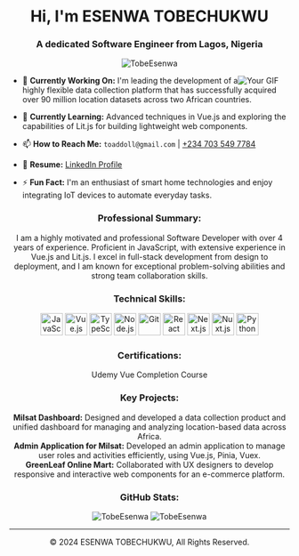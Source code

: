 <h1 align="center">Hi, I'm ESENWA TOBECHUKWU</h1>
<h3 align="center">A dedicated Software Engineer from Lagos, Nigeria</h3>

<p align="center">
  <img src="https://komarev.com/ghpvc/?username=TobeEsenwa&label=Profile%20views&color=0e75b6&style=flat" alt="TobeEsenwa" />
</p>

<p align="center">
  <img src="https://your-animated-gif-url.gif" alt="Your GIF" style="float:right; margin-right: 20px;"/>
</p>

- 🔭 **Currently Working On:** I'm leading the development of a highly flexible data collection platform that has successfully acquired over 90 million location datasets across two African countries.

- 🌱 **Currently Learning:** Advanced techniques in Vue.js and exploring the capabilities of Lit.js for building lightweight web components.

- 📫 **How to Reach Me:** `toaddoll@gmail.com` | [+234 703 549 7784](tel:+2347035497784)

- 📄 **Resume:** [LinkedIn Profile](https://linkedin.com/in/your-linkedin)

- ⚡ **Fun Fact:** I'm an enthusiast of smart home technologies and enjoy integrating IoT devices to automate everyday tasks.

<h3 align="center">Professional Summary:</h3>
<p align="center">
I am a highly motivated and professional Software Developer with over 4 years of experience. Proficient in JavaScript, with extensive experience in Vue.js and Lit.js. I excel in full-stack development from design to deployment, and I am known for exceptional problem-solving abilities and strong team collaboration skills.
</p>

<h3 align="center">Technical Skills:</h3>
<p align="center">
  <img src="https://simpleicons.org/icons/javascript.svg" alt="JavaScript" width="40" height="40"/>
  <img src="https://simpleicons.org/icons/vue-dot-js.svg" alt="Vue.js" width="40" height="40"/>
  <img src="https://simpleicons.org/icons/typescript.svg" alt="TypeScript" width="40" height="40"/>
  <img src="https://simpleicons.org/icons/node-dot-js.svg" alt="Node.js" width="40" height="40"/>
  <img src="https://simpleicons.org/icons/git.svg" alt="Git" width="40" height="40"/>
  <img src="https://simpleicons.org/icons/react.svg" alt="React" width="40" height="40"/>
  <img src="https://simpleicons.org/icons/next-dot-js.svg" alt="Next.js" width="40" height="40"/>
  <img src="https://simpleicons.org/icons/nuxtdotjs.svg" alt="Nuxt.js" width="40" height="40"/>
  <img src="https://simpleicons.org/icons/python.svg" alt="Python" width="40" height="40"/>
</p>

<h3 align="center">Certifications:</h3>
<p align="center">
  Udemy Vue Completion Course
</p>

<h3 align="center">Key Projects:</h3>
<p align="center">
  <strong>Milsat Dashboard:</strong> Designed and developed a data collection product and unified dashboard for managing and analyzing location-based data across Africa.<br>
  <strong>Admin Application for Milsat:</strong> Developed an admin application to manage user roles and activities efficiently, using Vue.js, Pinia, Vuex.<br>
  <strong>GreenLeaf Online Mart:</strong> Collaborated with UX designers to develop responsive and interactive web components for an e-commerce platform.
</p>

<h3 align="center">GitHub Stats:</h3>
<p align="center">
  <img src="https://github-readme-stats.vercel.app/api/top-langs?username=TobeEsenwa&show_icons=true&locale=en&layout=compact" alt="TobeEsenwa" />
  <img src="https://github-readme-stats.vercel.app/api?username=TobeEsenwa&show_icons=true&locale=en" alt="TobeEsenwa" />
</p>

---
<p align="center">© 2024 ESENWA TOBECHUKWU, All Rights Reserved.</p>
